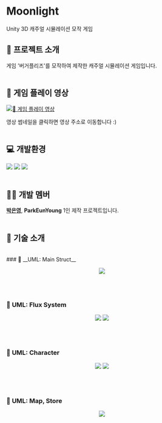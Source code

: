 # __Moonlight__
Unity 3D 캐주얼 시뮬레이션 모작 게임

## 📁 __프로젝트 소개__



게임 '버거플리즈'를 모작하여 제작한 캐주얼 시뮬레이션 게임입니다.<br><br>

## __🎥 게임 플레이 영상__

[![🎥 게임 플레이 영상](https://ibb.co/JWvfZ5cM)](https://youtu.be/PrheckVpzwo)

영상 썸네일을 클릭하면 영상 주소로 이동합니다 :)<br><br>

## 💻 __개발환경__
<img src="https://img.shields.io/badge/Unity-black?style=flat-square&logo=Unity&logoColor=white"/> <img src="https://img.shields.io/badge/CSharp-239120?style=flat-square&logo=CSharp&logoColor=white"/> <img src="https://img.shields.io/badge/VisualStudio-5C2D91?style=flat-square&logo=VisualStudio&logoColor=white"/><br><Br>

## 👩🏻 __개발 멤버__
[__박은영__](https://github.com/EunYoungP), __ParkEunYoung__
1인 제작 프로젝트입니다.<br><br>

## 📑 __기술 소개__
<br>
### 📌 __UML: Main Struct__
<p align="center">
  <img src="https://ibb.co/PL2M6qX.png">
</p><br><Br>

### 📌 __UML: Flux System__
<p align="center">
  <img src="https://ibb.co/dwpKwpNy.png">
  <img src="https://ibb.co/KjY04xW1.png">
</p><br><Br>

### 📌 __UML: Character__
<p align="center">
  <img src="https://ibb.co/Psnf8PNm.png">
   <img src="https://ibb.co/xNTcFkG.png">
</p><br><Br>

### 📌 __UML: Map, Store__
<p align="center">
  <img src="https://ibb.co/6Jcq9mtG.png">
</p><br><Br>

